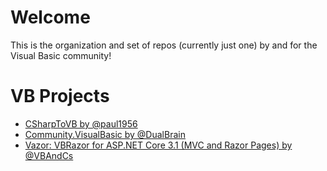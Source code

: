 # Welcome

This is the organization and set of repos (currently just one) by and for the Visual Basic community!

# VB Projects

- [CSharpToVB by @paul1956](https://github.com/paul1956/CSharpToVB)
- [Community.VisualBasic by @DualBrain](https://github.com/DualBrain/Community.VisualBasic)
- [Vazor: VBRazor for ASP.NET Core 3.1 (MVC and Razor Pages) by @VBAndCs](https://github.com/VBAndCs/Vazor)
